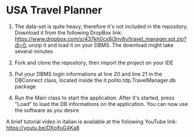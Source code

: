 # USA Travel Planner

1. The data-set is quite heavy, therefore it's not included in the repository. Download it from the following DropBox link: https://www.dropbox.com/s/437kh0cx8j3nv8y/travel_manager.sql.zip?dl=0, unzip it and load it on your DBMS. The download might take several minutes

2. Fork and clone the repository, then import the project on your IDE

3. Put your DBMS login informations at line 20 and line 21 in the DBConnect class, located inside the it.polito.tdp.TravelManager.db package

4. Run the Main class to start the application. After it's started, press "Load" to load the DB informations on the application. You can now use the software as you desire

A brief tutorial video in italian is available at the following YouTube link: https://youtu.be/DXojfuG4Ka8 
